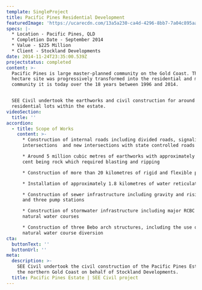 ```yaml
---
template: SingleProject
title: Pacific Pines Residential Development
featuredImage: 'https://ucarecdn.com/13a5a230-ca4d-4296-8bb7-7a04c895aa77/'
specs: |-
  * Location - Pacific Pines, QLD
  * Completion Date - September 2014
  * Value - $225 Million
  * Client - Stockland Developments
date: 2014-11-24T23:35:00.539Z
projectstatus: completed
content: >-
  Pacific Pines is large master-planned community on the Gold Coast. The 200
  hectare site was progressively transformed into the residential and mixed-use
  community it is today over the 18 years between 1996 and 2014. 


  SEE Civil undertook the earthworks and civil construction for around 5,000
  residential lots within the estate.
videoSection:
  title: ''
accordion:
  - title: Scope of Works
    content: >-
      * Construction of internal roads including divided roads, signalised
      intersections  and new intersections with state controlled roads 

      * Around 5 million cubic metres of earthworks with approximately 50 per
      cent being rock which required blasting and ripping 

      * Construction of more than 20 kilometres of rigid and flexible pavements

      * Installation of approximately 1.8 kilometres of water reticulation 

      * Construction of sewer infrastructure including gravity and rising mains
      and three pump stations

      * Construction of stormwater infrastructure including major RCBC through
      natural water courses

      * Construction of three Bebo arch structures, including the use of a
      natural water course diversion
cta:
  buttonText: ''
  buttonUrl: ''
meta:
  description: >-
    SEE Civil undertook the civil construction of the Pacific Pines Estate on
    the northern Gold Coast on behalf of Stockland Developments. 
  title: Pacific Pines Estate | SEE Civil project
---
```


